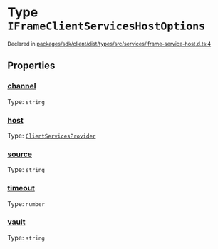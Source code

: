 # Type `IFrameClientServicesHostOptions`
<sub>Declared in [packages/sdk/client/dist/types/src/services/iframe-service-host.d.ts:4]()</sub>




## Properties
### [channel]()
Type: <code>string</code>




### [host]()
Type: <code>[ClientServicesProvider](/api/@dxos/react-client/interfaces/ClientServicesProvider)</code>




### [source]()
Type: <code>string</code>




### [timeout]()
Type: <code>number</code>




### [vault]()
Type: <code>string</code>





